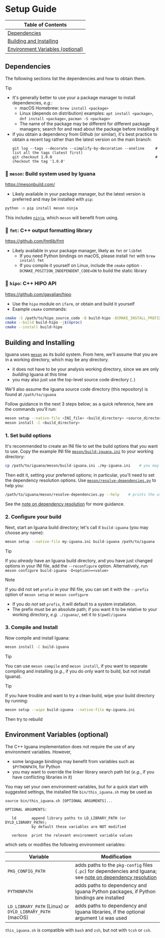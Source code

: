 # Setup Guide

| **Table of Contents** |
| --- |
| [Dependencies](#dependencies) |
| [Building and Installing](#building) |
| [Environment Variables (optional)](#env) |

<a name="dependencies"></a>
## Dependencies

The following sections list the dependencies and how to obtain them.

> [!TIP]
> - It's generally better to use your a package manager to install dependencies, _e.g._:
>   - macOS Homebrew: `brew install <package>`
>   - Linux (depends on distribution) examples: `apt install <package>`, `dnf install <package>`, `pacman -S <package>`
>   - The name of the package may be different for different package managers; search for and read about the package before installing it
> - If you obtain a dependency from Github (or similar), it's best practice to obtain a recent tag rather than the latest version on the main branch:
>   ```
>   git log --tags --decorate --simplify-by-decoration --oneline     # list all the tags (latest first)
>   git checkout 1.0.0                                               # checkout the tag '1.0.0'
>   ```

### :large_orange_diamond: `meson`: Build system used by Iguana
<https://mesonbuild.com/>
- Likely available in your package manager, but the latest version is preferred and may be installed with `pip`:
```bash
python -m pip install meson ninja
```
This includes [`ninja`](https://ninja-build.org/), which `meson` will benefit from using. 

### :large_orange_diamond: `fmt`: C++ output formatting library
<https://github.com/fmtlib/fmt>
- Likely available in your package manager, likely as `fmt` or `libfmt`
  - If you need Python bindings on macOS, please install `fmt` with `brew install fmt`
  - If you compile it yourself on Linux, include the `cmake` option `-DCMAKE_POSITION_INDEPENDENT_CODE=ON` to build the static library

### :large_orange_diamond: `hipo`: C++ HIPO API
<https://github.com/gavalian/hipo>
- Use the `hipo` module on `ifarm`, or obtain and build it yourself
- Example `cmake` commands:
```bash
cmake -S /path/to/hipo_source_code -B build-hipo -DCMAKE_INSTALL_PREFIX=/path/to/hipo_installation
cmake --build build-hipo -j$(nproc)
cmake --install build-hipo
```

<a name="building"></a>
## Building and Installing

Iguana uses [`meson`](https://mesonbuild.com/) as its build system. From here,
we'll assume that you are in a working directory, which may be any directory.
- it does not have to be your analysis working directory, since we are only
_building_ Iguana at this time
- you may also just use the top-level source code directory (`.`)

We'll also assume the Iguana source code directory (this repository) is found at `/path/to/iguana`

Follow guidance in the next 3 steps below; as a quick reference, here are the commands you'll run:
```bash
meson setup --native-file <INI_file> <build_directory> <source_directory>
meson install -C <build_directory>
```

### 1. Set build options
It's recommended to create an INI file to set the build options that you want
to use. Copy the example INI file [`meson/build-iguana.ini`](meson/build-iguana.ini) to
your working directory:
```bash
cp /path/to/iguana/meson/build-iguana.ini ./my-iguana.ini    # you may choose any file name
```
Then edit it, setting your preferred options; in particular, you'll need to set
the dependency resolution options. Use [`meson/resolve-dependencies.py`](meson/resolve-dependencies.py)
to help you:
```bash
/path/to/iguana/meson/resolve-dependencies.py --help    # prints the usage guide
```
See the [note on dependency resolution](dependency_resolution.md) for more guidance.

### 2. Configure your build
Next, start an Iguana build directory; let's call it `build-iguana` (you may choose any name):
```bash
meson setup --native-file my-iguana.ini build-iguana /path/to/iguana
```

> [!TIP]
> If you _already_ have an Iguana build directory, and you have just changed options in your INI file, add the `--reconfigure` option.
> Alternatively, run `meson configure build-iguana -D<option>=<value>`

> [!NOTE]
> If you did not set `prefix` in your INI file, you can set it with the `--prefix` option of
> `meson setup` or `meson configure`
> - If you do _not_ set `prefix`, it will default to a system installation.
> - The prefix must be an absolute path; if you want it to be relative to your working directory, _e.g._ `./iguana/`, set it to `$(pwd)/iguana`

### 3. Compile and Install
Now compile and install Iguana:
```bash
meson install -C build-iguana
```
> [!TIP]
> You can use `meson compile` and `meson install`, if you want to separate compiling and installing
> (_e.g._, if you do only want to build, but not install Iguana).

> [!TIP]
> If you have trouble and want to try a clean build, wipe your build directory by running:
> ```bash
> meson setup --wipe build-iguana --native-file my-iguana.ini
> ```
> Then try to rebuild


<a name="env"></a>
## Environment Variables (optional)
The C++ Iguana implementation does not require the use of any environment variables. However,
- some language bindings may benefit from variables such as `$PYTHONPATH`, for Python
- you may want to override the linker library search path list (_e.g._, if you have conflicting libraries in it)

You may set your own environment variables, but for a quick start with suggested settings,
the installed file `bin/this_iguana.sh` may be used as
```
source bin/this_iguana.sh [OPTIONAL ARGUMENTS]...

OPTIONAL ARGUMENTS:

   ld       append library paths to LD_LIBRARY_PATH (or DYLD_LIBRARY_PATH);
            by default these variables are NOT modified

   verbose  print the relevant environment variable values
```

which sets or modifies the following environment variables:

| Variable                                                 | Modification                                                                                                                              |
| ---                                                      | ---                                                                                                                                       |
| `PKG_CONFIG_PATH`                                        | adds paths to the `pkg-config` files (`.pc`) for dependencies and Iguana; see [note on dependency resolution](dependency_resolution.md)   |
| `PYTHONPATH`                                             | adds paths to dependency and Iguana Python packages, if Python bindings are installed                                                     |
| `LD_LIBRARY_PATH` (Linux) or `DYLD_LIBRARY_PATH` (macOS) | adds paths to dependency and Iguana libraries, if the optional argument `ld` was used                                                     |

`this_iguana.sh` is compatible with `bash` and `zsh`, but not with `tcsh` or `csh`.
